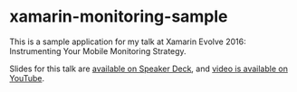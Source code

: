 # xamarin-monitoring-sample

This is a sample application for my talk at Xamarin Evolve 2016: Instrumenting Your Mobile Monitoring Strategy.

Slides for this talk are [available on Speaker Deck](https://speakerdeck.com/gshackles/instrumenting-your-mobile-monitoring-strategy), and [video is available on YouTube](https://www.youtube.com/watch?v=8FTIm6HRuRs).
